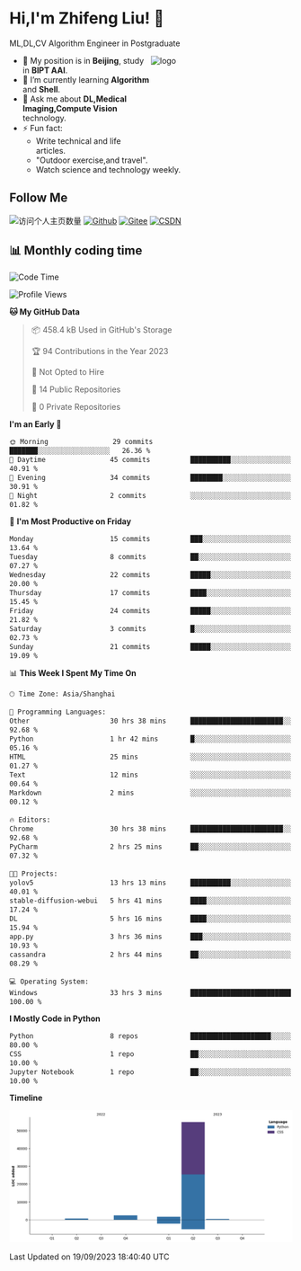 <!--
**stonedada/stonedada** is a ✨ _special_ ✨ repository because its `README.md` (this file) appears on your GitHub profile.

Here are some ideas to get you started:

- 🔭 I’m currently working on ...
- 🌱 I’m currently learning ...
- 👯 I’m looking to collaborate on ...
- 🤔 I’m looking for help with ...
- 💬 Ask me about ...
- 📫 How to reach me: ...
- 😄 Pronouns: ...
- ⚡ Fun fact: ...
-->
# Hi,I'm Zhifeng Liu! 👋
ML,DL,CV Algorithm Engineer in Postgraduate

<img src="https://github-readme-stats-git-masterrstaa-rickstaa.vercel.app/api?username=stonedada&show_icons=true&count_private=true&theme=vue" alt="logo" height="160" align="right" width="50%" />

- 🔭 My position is in **Beijing**, study in **BIPT AAI**.
- 🌱 I’m currently learning **Algorithm** and **Shell**.
- 💬 Ask me about **DL,Medical Imaging,Compute Vision** technology.
- ⚡ Fun fact: 
  - Write technical and life articles.
  - "Outdoor exercise,and travel".
  - Watch science and technology weekly.

## Follow Me
![访问个人主页数量](https://komarev.com/ghpvc/?username=stonedada&color=green)
[![Github](https://img.shields.io/github/followers/stonedada?label=Github&style=social)](https://github.com/stonedada)
[![Gitee](https://img.shields.io/badge/-Gitee-EA4335?style=flat-square&logo=Gitee&logoColor=white)](https://gitee.com/liu-shitou)
[![CSDN](https://img.shields.io/badge/-CSDN-c14438?style=flat-square&logo=C&logoColor=white)](https://blog.csdn.net/weixin_43913261?type=blog)
<!--
## GitHub Infos

<img src="https://github-profile-trophy.vercel.app/?username=stonedada&theme=flat&column=7" alt="logo" height="160" align="center" style="margin: auto;" />
[![GitHub Streak](https://github-readme-streak-stats.herokuapp.com/?user=stonedada&theme=vue)](https://github.com/stonedada)

<a href="https://github.com/stonedada">
  <img src="https://github-readme-stats-git-masterrstaa-rickstaa.vercel.app/api/top-langs/?username=stonedada&layout=compact&theme=vue" />
</a>

[![Anser's wakatime stats](https://github-readme-stats.vercel.app/api/wakatime?username=stonedada&layout=compact&custom_title=Wakatime%20Stats%20(this%20week))](https://wakatime.com/@stonedada)
-->

## :bar_chart: Monthly coding time

<!--START_SECTION:waka-->
![Code Time](http://img.shields.io/badge/Code%20Time-417%20hrs%201%20min-blue)

![Profile Views](http://img.shields.io/badge/Profile%20Views-0-blue)

**🐱 My GitHub Data** 

> 📦 458.4 kB Used in GitHub's Storage 
 > 
> 🏆 94 Contributions in the Year 2023
 > 
> 🚫 Not Opted to Hire
 > 
> 📜 14 Public Repositories 
 > 
> 🔑 0 Private Repositories 
 > 
**I'm an Early 🐤** 

```text
🌞 Morning                29 commits          ███████░░░░░░░░░░░░░░░░░░   26.36 % 
🌆 Daytime                45 commits          ██████████░░░░░░░░░░░░░░░   40.91 % 
🌃 Evening                34 commits          ████████░░░░░░░░░░░░░░░░░   30.91 % 
🌙 Night                  2 commits           ░░░░░░░░░░░░░░░░░░░░░░░░░   01.82 % 
```
📅 **I'm Most Productive on Friday** 

```text
Monday                   15 commits          ███░░░░░░░░░░░░░░░░░░░░░░   13.64 % 
Tuesday                  8 commits           ██░░░░░░░░░░░░░░░░░░░░░░░   07.27 % 
Wednesday                22 commits          █████░░░░░░░░░░░░░░░░░░░░   20.00 % 
Thursday                 17 commits          ████░░░░░░░░░░░░░░░░░░░░░   15.45 % 
Friday                   24 commits          █████░░░░░░░░░░░░░░░░░░░░   21.82 % 
Saturday                 3 commits           █░░░░░░░░░░░░░░░░░░░░░░░░   02.73 % 
Sunday                   21 commits          █████░░░░░░░░░░░░░░░░░░░░   19.09 % 
```


📊 **This Week I Spent My Time On** 

```text
🕑︎ Time Zone: Asia/Shanghai

💬 Programming Languages: 
Other                    30 hrs 38 mins      ███████████████████████░░   92.68 % 
Python                   1 hr 42 mins        █░░░░░░░░░░░░░░░░░░░░░░░░   05.16 % 
HTML                     25 mins             ░░░░░░░░░░░░░░░░░░░░░░░░░   01.27 % 
Text                     12 mins             ░░░░░░░░░░░░░░░░░░░░░░░░░   00.64 % 
Markdown                 2 mins              ░░░░░░░░░░░░░░░░░░░░░░░░░   00.12 % 

🔥 Editors: 
Chrome                   30 hrs 38 mins      ███████████████████████░░   92.68 % 
PyCharm                  2 hrs 25 mins       ██░░░░░░░░░░░░░░░░░░░░░░░   07.32 % 

🐱‍💻 Projects: 
yolov5                   13 hrs 13 mins      ██████████░░░░░░░░░░░░░░░   40.01 % 
stable-diffusion-webui   5 hrs 41 mins       ████░░░░░░░░░░░░░░░░░░░░░   17.24 % 
DL                       5 hrs 16 mins       ████░░░░░░░░░░░░░░░░░░░░░   15.94 % 
app.py                   3 hrs 36 mins       ███░░░░░░░░░░░░░░░░░░░░░░   10.93 % 
cassandra                2 hrs 44 mins       ██░░░░░░░░░░░░░░░░░░░░░░░   08.29 % 

💻 Operating System: 
Windows                  33 hrs 3 mins       █████████████████████████   100.00 % 
```

**I Mostly Code in Python** 

```text
Python                   8 repos             ████████████████████░░░░░   80.00 % 
CSS                      1 repo              ██░░░░░░░░░░░░░░░░░░░░░░░   10.00 % 
Jupyter Notebook         1 repo              ██░░░░░░░░░░░░░░░░░░░░░░░   10.00 % 
```



**Timeline**

![Lines of Code chart](https://raw.githubusercontent.com/stonedada/stonedada/main/assets/bar_graph.png)


 Last Updated on 19/09/2023 18:40:40 UTC
<!--END_SECTION:waka-->